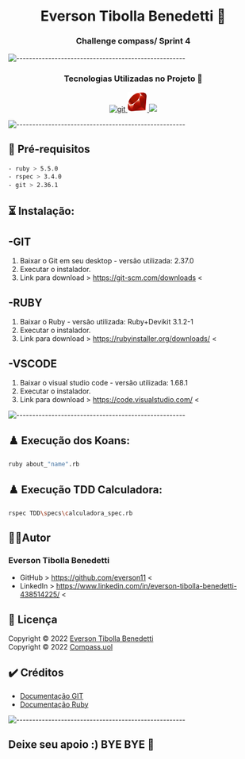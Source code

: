 <h1 align="center">Everson Tibolla Benedetti 👋</h1>
<h3 align="center"> Challenge compass/ Sprint 4</h3>


![-----------------------------------------------------](https://raw.githubusercontent.com/andreasbm/readme/master/assets/lines/rainbow.png)

<h3 align="center">Tecnologias Utilizadas no Projeto 📌</h3>

<p align="center"> <a href="https://git-scm.com/" target="_blank" rel="noreferrer"> <img src="https://www.vectorlogo.zone/logos/git-scm/git-scm-icon.svg" alt="git" width="40" height="40"/> </a> <a href="https://www.ruby-lang.org/en/" target="_blank" rel="noreferrer"> <img src="https://raw.githubusercontent.com/devicons/devicon/master/icons/ruby/ruby-original.svg" alt="ruby" width="40" height="40"/> <img src=https://user-images.githubusercontent.com/106784535/176747130-46677b0c-cb20-4cc5-b177-ada7b6a7c2fd.png>
 </a> </p>
 
 
![-----------------------------------------------------](https://raw.githubusercontent.com/andreasbm/readme/master/assets/lines/rainbow.png) 

##  📍 Pré-requisitos
 
```sh
- ruby > 5.5.0
- rspec > 3.4.0
- git > 2.36.1
```

## ⏳ Instalação:
## -GIT
1. Baixar o Git em seu desktop - versão utilizada: 2.37.0 
2. Executar o instalador.
3. Link para download > https://git-scm.com/downloads <

## -RUBY
 1. Baixar o Ruby - versão utilizada: Ruby+Devikit 3.1.2-1 
 2. Executar o instalador.
 3. Link para download > https://rubyinstaller.org/downloads/ <
 
 ## -VSCODE
 1. Baixar o visual studio code - versão utilizada: 1.68.1
 2. Executar o instalador.
 3. Link para download > https://code.visualstudio.com/ <
 
 ![-----------------------------------------------------](https://raw.githubusercontent.com/andreasbm/readme/master/assets/lines/rainbow.png)
 
 ## ♟️ Execução dos Koans:
  ```sh
 ruby about_"name".rb
 ```
 
## ♟️ Execução TDD Calculadora:
 ```sh
 rspec TDD\specs\calculadora_spec.rb
 
 ```
## 🙋‍♂️Autor
### Everson Tibolla Benedetti
- GitHub > https://github.com/everson11 <
- LinkedIn > https://www.linkedin.com/in/everson-tibolla-benedetti-438514225/ <


## 📑 Licença
Copyright © 2022 [Everson Tibolla Benedetti](https://github.com/everson11)<br>
Copyright © 2022 [Compass.uol](https://compass.uol/)

## ✔️ Créditos
- [Documentação GIT](https://git-scm.com/doc)
- [Documentação Ruby](https://www.ruby-lang.org/pt/documentation/)

![-----------------------------------------------------](https://raw.githubusercontent.com/andreasbm/readme/master/assets/lines/rainbow.png)
## Deixe seu apoio :) BYE BYE 👋

